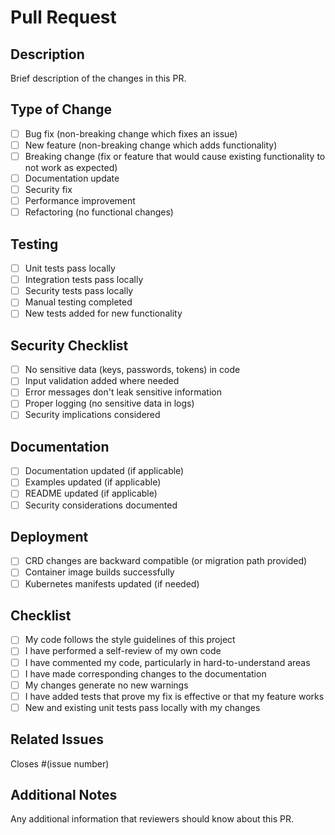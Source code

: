 # Pull Request

## Description

Brief description of the changes in this PR.

## Type of Change

- [ ] Bug fix (non-breaking change which fixes an issue)
- [ ] New feature (non-breaking change which adds functionality)
- [ ] Breaking change (fix or feature that would cause existing functionality to not work as expected)
- [ ] Documentation update
- [ ] Security fix
- [ ] Performance improvement
- [ ] Refactoring (no functional changes)

## Testing

- [ ] Unit tests pass locally
- [ ] Integration tests pass locally
- [ ] Security tests pass locally
- [ ] Manual testing completed
- [ ] New tests added for new functionality

## Security Checklist

- [ ] No sensitive data (keys, passwords, tokens) in code
- [ ] Input validation added where needed
- [ ] Error messages don't leak sensitive information
- [ ] Proper logging (no sensitive data in logs)
- [ ] Security implications considered

## Documentation

- [ ] Documentation updated (if applicable)
- [ ] Examples updated (if applicable)
- [ ] README updated (if applicable)
- [ ] Security considerations documented

## Deployment

- [ ] CRD changes are backward compatible (or migration path provided)
- [ ] Container image builds successfully
- [ ] Kubernetes manifests updated (if needed)

## Checklist

- [ ] My code follows the style guidelines of this project
- [ ] I have performed a self-review of my own code
- [ ] I have commented my code, particularly in hard-to-understand areas
- [ ] I have made corresponding changes to the documentation
- [ ] My changes generate no new warnings
- [ ] I have added tests that prove my fix is effective or that my feature works
- [ ] New and existing unit tests pass locally with my changes

## Related Issues

Closes #(issue number)

## Additional Notes

Any additional information that reviewers should know about this PR.
